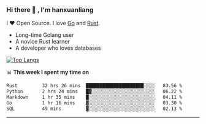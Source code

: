 ### Hi there 👋 , I'm hanxuanliang

<!--
**hanxuanliang/hanxuanliang** is a ✨ _special_ ✨ repository because its `README.md` (this file) appears on your GitHub profile.

Here are some ideas to get you started:

- 🔭 I’m currently working on ...
- 🌱 I’m currently learning ...
- 👯 I’m looking to collaborate on ...
- 🤔 I’m looking for help with ...
- 💬 Ask me about ...
- 📫 How to reach me: ...
- 😄 Pronouns: ...
- ⚡ Fun fact: ...
-->
I ❤ Open Source. I love [Go](https://golang.org) and [Rust](https://www.rust-lang.org/zh-CN/).

* Long-time Golang user
* A novice Rust learner
* A developer who loves databases

[![Top Langs](https://github-readme-stats.vercel.app/api?username=hanxuanliang&show_icons=true&count_private=true&line_height=40)](https://github.com/anuraghazra/github-readme-stats)

📊 **This week I spent my time on**
<!--START_SECTION:waka-->

```txt
Rust         32 hrs 26 mins  █████████████████████░░░░   83.56 %
Python       2 hrs 24 mins   █▓░░░░░░░░░░░░░░░░░░░░░░░   06.22 %
Markdown     1 hr 35 mins    █░░░░░░░░░░░░░░░░░░░░░░░░   04.11 %
Go           1 hr 16 mins    ▓░░░░░░░░░░░░░░░░░░░░░░░░   03.30 %
SQL          49 mins         ▓░░░░░░░░░░░░░░░░░░░░░░░░   02.13 %
```

<!--END_SECTION:waka-->

***
